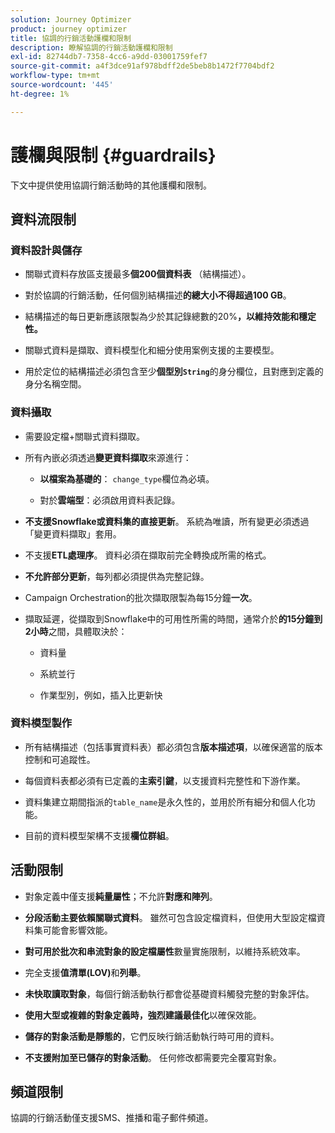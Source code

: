 ```yaml
---
solution: Journey Optimizer
product: journey optimizer
title: 協調的行銷活動護欄和限制
description: 瞭解協調的行銷活動護欄和限制
exl-id: 82744db7-7358-4cc6-a9dd-03001759fef7
source-git-commit: a4f3dce91af978bdff2de5beb8b1472f7704bdf2
workflow-type: tm+mt
source-wordcount: '445'
ht-degree: 1%

---
```



# 護欄與限制 {#guardrails}

下文中提供使用協調行銷活動時的其他護欄和限制。

## 資料流限制

### 資料設計與儲存

* 關聯式資料存放區支援最多&#x200B;**個200個資料表** （結構描述）。

* 對於協調的行銷活動，任何個別結構描述&#x200B;**的總大小不得超過100 GB**。

* 結構描述的每日更新應該限製為少於其記錄總數的20%**，以維持效能和穩定性。**

* 關聯式資料是擷取、資料模型化和細分使用案例支援的主要模型。

* 用於定位的結構描述必須包含至少&#x200B;**個型別`String`**&#x200B;的身分欄位，且對應到定義的身分名稱空間。

### 資料攝取

* 需要設定檔+關聯式資料擷取。

* 所有內嵌必須透過&#x200B;**變更資料擷取**&#x200B;來源進行：

   * **以檔案為基礎的**： `change_type`欄位為必填。

   * 對於&#x200B;**雲端型**：必須啟用資料表記錄。

* **不支援Snowflake或資料集的直接更新**。 系統為唯讀，所有變更必須透過「變更資料擷取」套用。

* 不支援&#x200B;**ETL處理序**。 資料必須在擷取前完全轉換成所需的格式。

* **不允許部分更新**，每列都必須提供為完整記錄。

* Campaign Orchestration的批次擷取限製為每15分鐘&#x200B;**一次**。

* 擷取延遲，從擷取到Snowflake中的可用性所需的時間，通常介於&#x200B;**的15分鐘到2小時**&#x200B;之間，具體取決於：

   * 資料量

   * 系統並行

   * 作業型別，例如，插入比更新快

### 資料模型製作

* 所有結構描述（包括事實資料表）都必須包含&#x200B;**版本描述項**，以確保適當的版本控制和可追蹤性。

* 每個資料表都必須有已定義的&#x200B;**主索引鍵**，以支援資料完整性和下游作業。

* 資料集建立期間指派的`table_name`是永久性的，並用於所有細分和個人化功能。

* 目前的資料模型架構不支援&#x200B;**欄位群組**。

## 活動限制

* 對象定義中僅支援&#x200B;**純量屬性**；不允許&#x200B;**對應和陣列**。

* **分段活動主要依賴關聯式資料**。 雖然可包含設定檔資料，但使用大型設定檔資料集可能會影響效能。

* **對可用於批次和串流對象的設定檔屬性**&#x200B;數量實施限制，以維持系統效率。

* 完全支援&#x200B;**值清單(LOV)**&#x200B;和&#x200B;**列舉**。

* **未快取讀取對象**，每個行銷活動執行都會從基礎資料觸發完整的對象評估。

* **使用大型或複雜的對象定義時，強烈建議最佳化**&#x200B;以確保效能。

* **儲存的對象活動是靜態的**，它們反映行銷活動執行時可用的資料。

* **不支援附加至已儲存的對象活動**。 任何修改都需要完全覆寫對象。

## 頻道限制

協調的行銷活動僅支援SMS、推播和電子郵件頻道。
